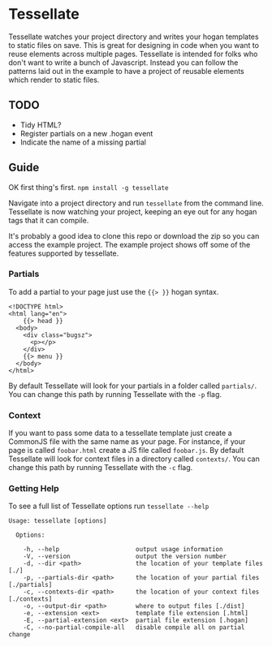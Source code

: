 # Tessellate

Tessellate watches your project directory and writes your hogan templates to static files on save. This is great for designing in code when you want to reuse elements across multiple pages. Tessellate is intended for folks who don't want to write a bunch of Javascript. Instead you can follow the patterns laid out in the example to have a project of reusable elements which render to static files.

## TODO

- Tidy HTML?
- Register partials on a new .hogan event
- Indicate the name of a missing partial

## Guide

OK first thing's first. `npm install -g tessellate`

Navigate into a project directory and run `tessellate` from the command line. Tessellate is now watching your project, keeping an eye out for any hogan tags that it can compile.

It's probably a good idea to clone this repo or download the zip so you can access the example project. The example project shows off some of the features supported by tessellate.

### Partials

To add a partial to your page just use the `{{> }}` hogan syntax.

```
<!DOCTYPE html>
<html lang="en">
    {{> head }}
  <body>
    <div class="bugsz">
      <p></p>
    </div>
    {{> menu }}
  </body>
</html>
```

By default Tessellate will look for your partials in a folder called `partials/`. You can change this path by running Tessellate with the `-p` flag.

### Context

If you want to pass some data to a tessellate template just create a CommonJS file with the same name as your page. For instance, if your page is called `foobar.html` create a JS file called `foobar.js`. By default Tessellate will look for context files in a directory called `contexts/`. You can change this path by running Tessellate with the `-c` flag.

### Getting Help

To see a full list of Tessellate options run `tessellate --help`

```
Usage: tessellate [options]

  Options:

    -h, --help                     output usage information
    -V, --version                  output the version number
    -d, --dir <path>               the location of your template files [./]
    -p, --partials-dir <path>      the location of your partial files [./partials]
    -c, --contexts-dir <path>      the location of your context files [./contexts]
    -o, --output-dir <path>        where to output files [./dist]
    -e, --extension <ext>          template file extension [.html]
    -E, --partial-extension <ext>  partial file extension [.hogan]
    -C, --no-partial-compile-all   disable compile all on partial change
```